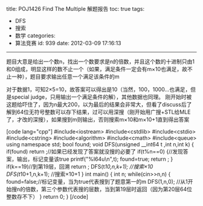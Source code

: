 title: POJ1426 Find The Multiple 解题报告
toc: true
tags:
  - DFS
  - 搜索
  - 数学
categories:
  - 算法竞赛
id: 939
date: 2012-03-09 17:16:13
---

题目大意是给出一个数n，找出一个数要求是n的倍数，并且这个数的十进制只由1和0组成，明显这样的数不止一个（如果，满足条件一定会有m×10也满足，故不止一种），题目要求输出任意一个满足该条件的m

对于数据1，可知2×5=10，故答案可以得出是10（当然，100，1000...也满足，但是special judge，只用输出一个满足条件的解），其他数据也同理。
刚开始时被这题给吓住了，因为n最大200，以为最后的结果会非常大，但看了discuss后了解到64位无符号整数可以存下结果，过可以用深搜（刚开始用广搜+STL给MLE了，才改的深搜），如果搜到m则输出，否则搜索m×10和m×10+1直到得出答案

[code lang="cpp"]
#include&lt;iostream&gt;
 #include&lt;cstdlib&gt;
 #include&lt;cstdio&gt;
 #include&lt;cstring&gt;
 #include&lt;algorithm&gt;
 #include&lt;cmath&gt;
 #include&lt;queue&gt;
 using namespace std;
 bool found;
 void DFS(unsigned __int64 t ,int n,int k)
 {
     if(found)
         return ;//如果已经发现了答案就没搜的必要了
     if(t%n==0)
     {//发现答案，输出，标记变量该true
         printf(&quot;%I64u\n&quot;,t);
         found=true;
         return ;
     }
     if(k==19)//到第19层，回溯
         return ;
     DFS(t*10,n,k+1);    //搜索×10
     DFS(t*10+1,n,k+1);    //搜索×10+1
 }
 int main()
 {
     int n;
     while(cin&gt;&gt;n,n)
     {
         found=false;//标记变量，当为true代表搜到了题意第一的m
         DFS(1,n,0);    //从1开始搜n的倍数，第三个参数代表搜的层数，当到第19层时返回（因为第20层64位整数存不下）
     }
     return 0;
 }
[/code]